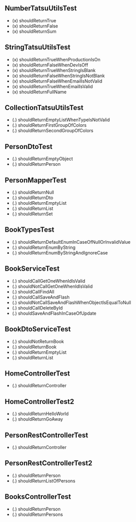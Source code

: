 ## NumberTatsuUtilsTest
- (x) shouldReturnTrue
- (x) shouldReturnFalse
- (x) shouldReturnSum

## StringTatsuUtilsTest
- (x) shouldReturnTrueWhenProductionIsOn
- (x) shouldReturnFalseWhenDevIsOff
- (x) shouldReturnTrueWhenStringIsBlank
- (x) shouldReturnFalseWhenStringIsNotBlank
- (x) shouldReturnFalseWhenEmailIsNotValid
- (x) shouldReturnTrueWhenEmailIsValid
- (x) shouldReturnFullName

## CollectionTatsuUtilsTest
- (.) shouldReturnEmptyListWhenTypeIsNotValid
- (.) shouldReturnFirstGroupOfColors
- (.) shouldReturnSecondGroupOfColors

## PersonDtoTest
- (.) shouldReturnEmptyObject
- (.) shouldReturnPerson

## PersonMapperTest
- (.) shouldReturnNull
- (.) shouldReturnDto
- (.) shouldReturnEmptyList
- (.) shouldReturnList
- (.) shouldReturnSet

## BookTypesTest
- (.) shouldReturnDefaultEnumInCaseOfNullOrInvalidValue
- (.) shouldReturnEnumByString
- (.) shouldReturnEnumByStringAndIgnoreCase

## BookServiceTest
- (.) shouldCallGetOneWhenIdIsValid
- (.) shouldNotCallGetOneWhenIdIsValid
- (.) shouldCallFindAll
- (.) shouldCallSaveAndFlash
- (.) shouldNotCallSaveAndFlashWhenObjectIsEqualToNull
- (.) shouldCallDeleteById
- (.) shouldSaveAndFlashInCaseOfUpdate

## BookDtoServiceTest
- (.) shouldNotReturnBook
- (.) shouldReturnBook
- (.) shouldReturnEmptyList
- (.) shouldReturnList

## HomeControllerTest
- (.) shouldReturnController

## HomeControllerTest2
- (.) shouldReturnHelloWorld
- (.) shouldReturnGoAway

## PersonRestControllerTest
- (.) shouldReturnController

## PersonRestControllerTest2
- (.) shouldReturnPerson
- (.) shouldReturnListOfPersons

## BooksControllerTest
- (.) shouldReturnPerson
- (.) shouldReturnPersons
